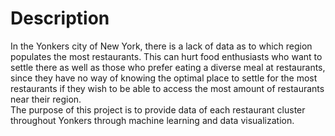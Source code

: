 # Description

In the Yonkers city of New York, there is a lack of data as to which region populates the
most restaurants. This can hurt food enthusiasts who want to settle there as well as those who
prefer eating a diverse meal at restaurants, since they have no way of knowing the optimal
place to settle for the most restaurants if they wish to be able to access the most amount of restaurants near their region.
<br />
The purpose of this project is to provide data of each restaurant cluster throughout Yonkers through machine learning and data visualization.
